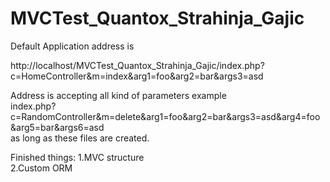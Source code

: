 # MVCTest_Quantox_Strahinja_Gajic

Default Application address is 

http://localhost/MVCTest_Quantox_Strahinja_Gajic/index.php?c=HomeController&m=index&arg1=foo&arg2=bar&args3=asd

Address is accepting all kind of parameters example </br> index.php?c=RandomController&m=delete&arg1=foo&arg2=bar&args3=asd&arg4=foo&arg5=bar&args6=asd</br> as long as these files are created.

Finished things:
1.MVC structure</br>
2.Custom ORM
